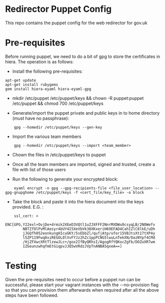 # Redirector Puppet Config

This repo contains the puppet config for the web redirector for gov.uk

# Pre-requisites

Before running puppet, we need to do a bit of gpg to store the certificates in hiera. The operation is as follows:

* Install the following pre-requisites:
```
apt-get update
apt-get install rubygems
gem install hiera-eyaml hiera-eyaml-gpg
```
* mkdir /etc/puppet /etc/puppet/keys && chown -R puppet:puppet /etc/puppet && chmod 700 /etc/puppet/keys

* Generate/import the puppet private and public keys in to home directory (must have no passphrase):
```
	gpg --homedir /etc/puppet/keys --gen-key
```
* Import the various team members
```
	gpg --homedir /etc/puppet/keys --import <team_member>
```
* Chown the files in /etc/puppet/keys to puppet

* Once all the team members are imported, signed and trusted, create a file with list of those users

* Run the following to generate your encrypted block:
```
	eyaml encrypt -n gpg --gpg-recipients-file <file_user_location> --gpg-gnupghome /etc/puppet/keys -f <cert_file/key_file> -o block
```
* Take the block and paste it into the hiera document into the keys provided. E.G. :
```
	ssl_cert: >
	    ENC[GPG,Y22exl+OvjDe+drmik2XEeD3VQtl1uZJXFFF2NnrMXDWx0csyqLB/2NOWefv
	    NBTZfOlPvMlAesyr4bUY4I5XeVbVk38XKxeriH69EFAD4CahIZlC8lkE/uDh
	    jJGQfh052eonkungHIcuGKY/5sEbbZl/qufjAtp/ufor15VBJtsXt17tXP4y
	    l5ZP119Fwq8xiREGOL0lVvFYJz2hZc1ppPCNG5lwuLnTekXN/OazNYpf4CMd
	    /HjZFXwcXRtTlzewJLc+/gox2IfByQRhsI/AgogRfYQKocZgFb/DOZoXR7wm
	    IZGeunzwhqfmEtGiqpvJJQ5wVRdzJVpTnANBA5qxeA==]
```
# Testing

Given the pre-requisites need to occur before a puppet run can be successful, please start your vagrant instances with the --no-provision flag so that you can provision them afterwards when required after all the above steps have been followed. 
